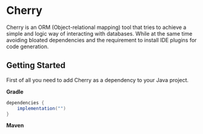 # Cherry

Cherry is an ORM (Object-relational mapping) tool that tries to achieve a simple and logic way of interacting with databases. While at
the same time avoiding bloated dependencies and the requirement to install IDE plugins for code generation.

## Getting Started

First of all you need to add Cherry as a dependency to your Java project.

**Gradle**<br>

```groovy
dependencies {
    implementation("")
}
```

**Maven**<br>

```xml

```